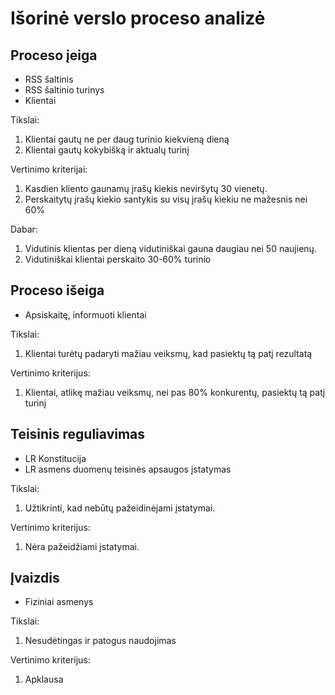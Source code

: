 # Išorinė verslo proceso analizė

## Proceso įeiga

* RSS šaltinis
* RSS šaltinio turinys
* Klientai

Tikslai:

1. Klientai gautų ne per daug turinio kiekvieną dieną
2. Klientai gautų kokybišką ir aktualų turinį

Vertinimo kriterijai:

1. Kasdien kliento gaunamų įrašų kiekis neviršytų 30 vienetų.
2. Perskaitytų įrašų kiekio santykis su visų įrašų kiekiu ne mažesnis nei 60%

Dabar:
1. Vidutinis klientas per dieną vidutiniškai gauna daugiau nei 50 naujienų.
2. Vidutiniškai klientai perskaito 30-60% turinio

## Proceso išeiga

* Apsiskaitę, informuoti klientai

Tikslai:

1. Klientai turėtų padaryti mažiau veiksmų, kad pasiektų tą patį rezultatą

Vertinimo kriterijus:

1. Klientai, atlikę mažiau veiksmų, nei pas 80% konkurentų, pasiektų tą patį turinį


## Teisinis reguliavimas

* LR Konstitucija
* LR asmens duomenų teisinės apsaugos įstatymas

Tikslai:

1. Užtikrinti, kad nebūtų pažeidinėjami įstatymai.

Vertinimo kriterijus:

1. Nėra pažeidžiami įstatymai.


## Įvaizdis

* Fiziniai asmenys

Tikslai:

1. Nesudėtingas ir patogus naudojimas

Vertinimo kriterijus:

1. Apklausa
